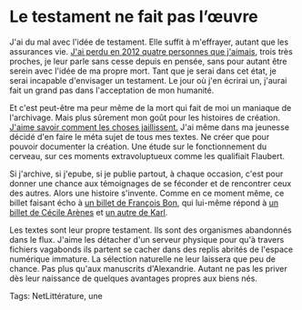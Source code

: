 # Le testament ne fait pas l&#8217;œuvre

J'ai du mal avec l'idée de testament. Elle suffit à m'effrayer, autant que les assurances vie. [J'ai perdu en 2012 quatre personnes que j'aimais](http://blog.tcrouzet.com/2012/12/03/la-vie-cest-complique/), trois très proches, je leur parle sans cesse depuis en pensée, sans pour autant être serein avec l'idée de ma propre mort. Tant que je serai dans cet état, je serai incapable d'envisager un testament. Le jour où j'en écrirai un, j'aurai fait un grand pas dans l'acceptation de mon humanité.

Et c'est peut-être ma peur même de la mort qui fait de moi un maniaque de l'archivage. Mais plus sûrement mon goût pour les histoires de création. [J'aime savoir comment les choses jaillissent.](http://blog.tcrouzet.com/la-quatrieme-theorie/la-quatrieme-theorie-historique/) J'ai même dans ma jeunesse décidé d'en faire le méta sujet de tous mes textes. Ne créer que pour pouvoir documenter la création. Une étude sur le fonctionnement du cerveau, sur ces moments extravoluptueux comme les qualifiait Flaubert.

Si j'archive, si j'epube, si je publie partout, à chaque occasion, c'est pour donner une chance aux témoignages de se féconder et de rencontrer ceux des autres. Alors une histoire s'invente. Comme en ce moment même, ce billet faisant écho à [un billet de François Bon](http://www.tierslivre.net/spip/spip.php?article3389), qui lui-même répond à [un billet de Cécile Arènes](http://liber-libri.blogspot.fr/2013/02/vestiges.html) et [un autre de Karl](http://www.la-grange.net/2013/01/18/testament).

Les textes sont leur propre testament. Ils sont des organismes abandonnés dans le flux. J'aime les détacher d'un serveur physique pour qu'à travers fichiers vagabonds ils partent se cacher dans des replis abrités de l'espace numérique immature. La sélection naturelle ne leur laissera que peu de chance. Pas plus qu'aux manuscrits d'Alexandrie. Autant ne pas les priver dès leur naissance de quelques avantages propres aux biens nés.

Tags: NetLittérature, une